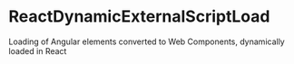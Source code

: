 # ReactDynamicExternalScriptLoad
Loading of Angular elements converted to Web Components, dynamically loaded in React
